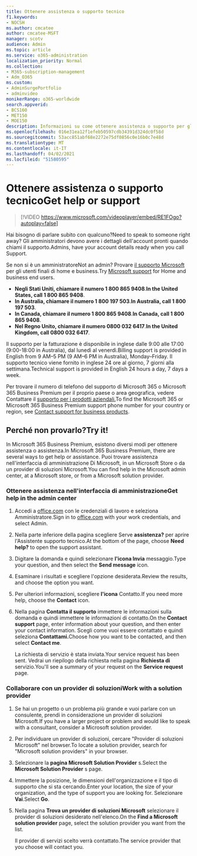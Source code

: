 ```yaml
---
title: Ottenere assistenza o supporto tecnico
f1.keywords:
- NOCSH
ms.author: cmcatee
author: cmcatee-MSFT
manager: scotv
audience: Admin
ms.topic: article
ms.service: o365-administration
localization_priority: Normal
ms.collection:
- M365-subscription-management
- Adm_O365
ms.custom:
- AdminSurgePortfolio
- adminvideo
monikerRange: o365-worldwide
search.appverid:
- BCS160
- MET150
- MOE150
description: Informazioni su come ottenere assistenza o supporto per gli amministratori in Microsoft 365 Business Premium.
ms.openlocfilehash: 016e31ea12f1efeb50597cdb34391d324dc0f58d
ms.sourcegitcommit: 53acc851abf68e2272e75df0856c0e16b0c7e48d
ms.translationtype: MT
ms.contentlocale: it-IT
ms.lasthandoff: 04/02/2021
ms.locfileid: "51580595"
---
```

# <a name="get-help-or-support"></a><span data-ttu-id="ad430-103">Ottenere assistenza o supporto tecnico</span><span class="sxs-lookup"><span data-stu-id="ad430-103">Get help or support</span></span>

> [!VIDEO https://www.microsoft.com/videoplayer/embed/RE1FOgo?autoplay=false]

<span data-ttu-id="ad430-104">Hai bisogno di parlare subito con qualcuno?</span><span class="sxs-lookup"><span data-stu-id="ad430-104">Need to speak to someone right away?</span></span> <span data-ttu-id="ad430-105">Gli amministratori devono avere i dettagli dell'account pronti quando chiami il supporto.</span><span class="sxs-lookup"><span data-stu-id="ad430-105">Admins, have your account details ready when you call Support.</span></span>

<span data-ttu-id="ad430-106">Se non si è un amministratore</span><span class="sxs-lookup"><span data-stu-id="ad430-106">Not an admin?</span></span> <span data-ttu-id="ad430-107">Provare [il supporto Microsoft](https://go.microsoft.com/fwlink/?linkid=860695) per gli utenti finali di home e business.</span><span class="sxs-lookup"><span data-stu-id="ad430-107">Try [Microsoft support](https://go.microsoft.com/fwlink/?linkid=860695) for Home and business end users.</span></span>

- <span data-ttu-id="ad430-108">**Negli Stati Uniti, chiamare il numero 1 800 865 9408**.</span><span class="sxs-lookup"><span data-stu-id="ad430-108">**In the United States, call 1 800 865 9408**.</span></span>
- <span data-ttu-id="ad430-109">**In Australia, chiamare il numero 1 800 197 503**.</span><span class="sxs-lookup"><span data-stu-id="ad430-109">**In Australia, call 1 800 197 503**.</span></span>
- <span data-ttu-id="ad430-110">**In Canada, chiamare il numero 1 800 865 9408**.</span><span class="sxs-lookup"><span data-stu-id="ad430-110">**In Canada, call 1 800 865 9408**.</span></span>
- <span data-ttu-id="ad430-111">**Nel Regno Unito, chiamare il numero 0800 032 6417**.</span><span class="sxs-lookup"><span data-stu-id="ad430-111">**In the United Kingdom, call 0800 032 6417**.</span></span>

<span data-ttu-id="ad430-112">Il supporto per la fatturazione è disponibile in inglese dalle 9:00 alle 17:00 (9:00-18:00 in Australia), dal lunedì al venerdì.</span><span class="sxs-lookup"><span data-stu-id="ad430-112">Billing support is provided in English from 9 AM–5 PM (9 AM–6 PM in Australia), Monday–Friday.</span></span>
<span data-ttu-id="ad430-113">Il supporto tecnico viene fornito in inglese 24 ore al giorno, 7 giorni alla settimana.</span><span class="sxs-lookup"><span data-stu-id="ad430-113">Technical support is provided in English 24 hours a day, 7 days a week.</span></span>

<span data-ttu-id="ad430-114">Per trovare il numero di telefono del supporto di Microsoft 365 o Microsoft 365 Business Premium per il proprio paese o area geografica, vedere Contattare il [supporto per i prodotti aziendali.](https://support.microsoft.com/office/32a17ca7-6fa0-4870-8a8d-e25ba4ccfd4b)</span><span class="sxs-lookup"><span data-stu-id="ad430-114">To find the Microsoft 365 or Microsoft 365 Business Premium support phone number for your country or region, see [Contact support for business products](https://support.microsoft.com/office/32a17ca7-6fa0-4870-8a8d-e25ba4ccfd4b).</span></span>

## <a name="try-it"></a><span data-ttu-id="ad430-115">Perché non provarlo?</span><span class="sxs-lookup"><span data-stu-id="ad430-115">Try it!</span></span>

<span data-ttu-id="ad430-116">In Microsoft 365 Business Premium, esistono diversi modi per ottenere assistenza o assistenza.</span><span class="sxs-lookup"><span data-stu-id="ad430-116">In Microsoft 365 Business Premium, there are several ways to get help or assistance.</span></span> <span data-ttu-id="ad430-117">Puoi trovare assistenza nell'interfaccia di amministrazione Di Microsoft, in un Microsoft Store o da un provider di soluzioni Microsoft.</span><span class="sxs-lookup"><span data-stu-id="ad430-117">You can find help in the Microsoft admin center, at a Microsoft store, or from a Microsoft solution provider.</span></span>

### <a name="get-help-in-the-admin-center"></a><span data-ttu-id="ad430-118">Ottenere assistenza nell'interfaccia di amministrazione</span><span class="sxs-lookup"><span data-stu-id="ad430-118">Get help in the admin center</span></span>

1. <span data-ttu-id="ad430-119">Accedi a [office.com](https://office.com) con le credenziali di lavoro e seleziona Amministratore.</span><span class="sxs-lookup"><span data-stu-id="ad430-119">Sign in to [office.com](https://office.com) with your work credentials, and select Admin.</span></span>
1. <span data-ttu-id="ad430-120">Nella parte inferiore della pagina scegliere Serve **assistenza?** per aprire l'Assistente supporto tecnico.</span><span class="sxs-lookup"><span data-stu-id="ad430-120">At the bottom of the page, choose **Need help?** to open the support assistant.</span></span>
1. <span data-ttu-id="ad430-121">Digitare la domanda e quindi selezionare **l'icona Invia** messaggio.</span><span class="sxs-lookup"><span data-stu-id="ad430-121">Type your question, and then select the **Send message** icon.</span></span>
1. <span data-ttu-id="ad430-122">Esaminare i risultati e scegliere l'opzione desiderata.</span><span class="sxs-lookup"><span data-stu-id="ad430-122">Review the results, and choose the option you want.</span></span>
1. <span data-ttu-id="ad430-123">Per ulteriori informazioni, scegliere **l'icona** Contatto.</span><span class="sxs-lookup"><span data-stu-id="ad430-123">If you need more help, choose the **Contact** icon.</span></span>
1. <span data-ttu-id="ad430-124">Nella pagina **Contatta il supporto** immettere le informazioni sulla domanda e quindi immettere le informazioni di contatto.</span><span class="sxs-lookup"><span data-stu-id="ad430-124">On the **Contact support** page, enter information about your question, and then enter your contact information.</span></span> <span data-ttu-id="ad430-125">Scegli come vuoi essere contattato e quindi seleziona **Contattami.**</span><span class="sxs-lookup"><span data-stu-id="ad430-125">Choose how you want to be contacted, and then select **Contact me**.</span></span>

    <span data-ttu-id="ad430-126">La richiesta di servizio è stata inviata.</span><span class="sxs-lookup"><span data-stu-id="ad430-126">Your service request has been sent.</span></span> <span data-ttu-id="ad430-127">Vedrai un riepilogo della richiesta nella pagina **Richiesta di** servizio.</span><span class="sxs-lookup"><span data-stu-id="ad430-127">You'll see a summary of your request on the **Service request** page.</span></span>

### <a name="work-with-a-solution-provider"></a><span data-ttu-id="ad430-128">Collaborare con un provider di soluzioni</span><span class="sxs-lookup"><span data-stu-id="ad430-128">Work with a solution provider</span></span>

1. <span data-ttu-id="ad430-129">Se hai un progetto o un problema più grande e vuoi parlare con un consulente, prendi in considerazione un provider di soluzioni Microsoft.</span><span class="sxs-lookup"><span data-stu-id="ad430-129">If you have a larger project or problem and would like to speak with a consultant, consider a Microsoft solution provider.</span></span>
1. <span data-ttu-id="ad430-130">Per individuare un provider di soluzioni, cercare "Provider di soluzioni Microsoft" nel browser.</span><span class="sxs-lookup"><span data-stu-id="ad430-130">To locate a solution provider, search for "Microsoft solution providers" in your browser.</span></span>
1. <span data-ttu-id="ad430-131">Selezionare la **pagina Microsoft Solution Provider** s.</span><span class="sxs-lookup"><span data-stu-id="ad430-131">Select the **Microsoft Solution Provider** s page.</span></span>
1. <span data-ttu-id="ad430-132">Immettere la posizione, le dimensioni dell'organizzazione e il tipo di supporto che si sta cercando.</span><span class="sxs-lookup"><span data-stu-id="ad430-132">Enter your location, the size of your organization, and the type of support you are looking for.</span></span> <span data-ttu-id="ad430-133">Selezionare **Vai**.</span><span class="sxs-lookup"><span data-stu-id="ad430-133">Select **Go**.</span></span>
1. <span data-ttu-id="ad430-134">Nella pagina **Trova un provider di soluzioni Microsoft** selezionare il provider di soluzioni desiderato nell'elenco.</span><span class="sxs-lookup"><span data-stu-id="ad430-134">On the **Find a Microsoft solution provider** page, select the solution provider you want from the list.</span></span>

    <span data-ttu-id="ad430-135">Il provider di servizi scelto verrà contattato.</span><span class="sxs-lookup"><span data-stu-id="ad430-135">The service provider that you choose will contact you.</span></span>